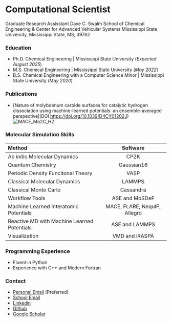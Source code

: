 # Computational Scientist

Graduate Research Assisstant
Dave C. Swalm School of Chemical Engineering & Center for Advanced Vehicular Systems
Mississippi State University, Mississippi State, MS, 39762


### Education
- Ph.D. Chemical Engineering | Mississippi State University (_Expected August 2025_)
- M.S. Chemical Engineering | Mississippi State University (_May 2022_)
- B.S. Chemical Engineering with a Computer Science Minor | Mississippi State University (_May 2020_)

### Publications
- [Nature of molybdenum carbide surfaces for catalytic hydrogen dissociation using machine-learned potentials: an ensemble-averaged perspective](DOI	https://doi.org/10.1039/D4CY01202J)
![MACE_Mo2C_H2](https://github.com/potus28/portfolio/tree/main/assets/img/MACE-Mo2C-H2.png)





### Molecular Simulation Skills

| Method              | Software | 
| :--------------------------------- | :------------: | 
| Ab initio Molecular Dynamics       |         CP2K   | 
| Quantum Chemistry                  |   Gaussian16   |
| Periodic Density Funcitonal Theory |  VASP          | 
| Classical Molecular Dynamics       |       LAMMPS   | 
| Classical Monte Carlo              |   Cassandra    | 
| Workflow Tools                     | ASE and MoSDeF |
| Machine Learned Interatomic Potentials | MACE, FLARE, NequIP, Allegro | 
| Reactive MD with Machine Learned Potentials | ASE and LAMMPS |
| Visualization  |   VMD and iRASPA |

### Programming Experience
- Fluent in Python
- Experience with C++ and Modern Fortran

### Contact
- [Personal Email](woodywilson001@yahoo.com) (Preferred)
- [School Email](wnw36@msstate.edu)
- [Linkedin](www.linkedin.com/in/woodrow-wilson-980490199)
- [Github](https://github.com/potus28)
- [Google Scholar](https://scholar.google.com/citations?user=MJDmPxcAAAAJ&hl=en)
